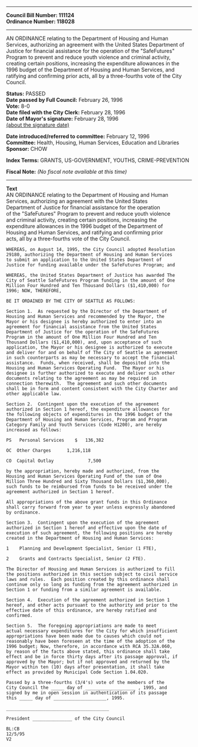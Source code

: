 * * * * *  
  
**Council Bill Number: [](#h0)[](#h2)111124**   
**Ordinance Number: 118028**  
  
* * * * *  
  
AN ORDINANCE relating to the Department of Housing and Human Services, authorizing an agreement with the United States Department of Justice for financial assistance for the operation of the "SafeFutures" Program to prevent and reduce youth violence and criminal activity, creating certain positions, increasing the expenditure allowances in the 1996 budget of the Department of Housing and Human Services, and ratifying and confirming prior acts, all by a three-fourths vote of the City Council.  
  
**Status:** PASSED   
**Date passed by Full Council:** February 26, 1996   
**Vote:** 8-0   
**Date filed with the City Clerk:** February 28, 1996   
**Date of Mayor's signature:** February 28, 1996   
[(about the signature date)](/~public/approvaldate.htm)   
  
  
**Date introduced/referred to committee:** February 12, 1996   
**Committee:** Health, Housing, Human Services, Education and Libraries   
**Sponsor:** CHOW   
  
**Index Terms:** GRANTS, US-GOVERNMENT, YOUTHS, CRIME-PREVENTION  
  
**Fiscal Note:** *(No fiscal note available at this time)*  
  
* * * * *  
  
**Text**  
    AN ORDINANCE relating to the Department of Housing and Human  
    Services, authorizing an agreement with the United States  
    Department of Justice for financial assistance for the operation  
    of the "SafeFutures" Program to prevent and reduce youth violence  
    and criminal activity, creating certain positions, increasing the  
    expenditure allowances in the 1996 budget of the Department of  
    Housing and Human Services, and ratifying and confirming prior  
    acts, all by a three-fourths vote of the City Council.  
  
    WHEREAS, on August 14, 1995, the City Council adopted Resolution  
    29180, authorizing the Department of Housing and Human Services  
    to submit an application to the United States Department of  
    Justice for funding available under the SafeFutures Program; and  
  
    WHEREAS, the United States Department of Justice has awarded The  
    City of Seattle SafeFutures Program funding in the amount of One  
    Million Four Hundred and Ten Thousand Dollars ($1,410,000) for  
    1996; NOW, THEREFORE,  
  
    BE IT ORDAINED BY THE CITY OF SEATTLE AS FOLLOWS:  
  
    Section 1.  As requested by the Director of the Department of  
    Housing and Human Services and recommended by the Mayor, the  
    Mayor or his designee is hereby authorized to enter into an  
    agreement for financial assistance from the United States  
    Department of Justice for the operation of the SafeFutures  
    Program in the amount of One Million Four Hundred and Ten  
    Thousand Dollars ($1,410,000), and, upon acceptance of such  
    application, the Mayor or his designee is authorized to execute  
    and deliver for and on behalf of The City of Seattle an agreement  
    in such counterparts as may be necessary to accept the financial  
    assistance.  Funds, when received, shall be deposited into the  
    Housing and Human Services Operating Fund.  The Mayor or his  
    designee is further authorized to execute and deliver such other  
    documents relating to the agreement as may be required in  
    connection therewith.  The agreement and such other documents  
    shall be in form and content consistent with the City Charter and  
    other applicable law.  
  
    Section 2.  Contingent upon the execution of the agreement  
    authorized in Section 1 hereof, the expenditure allowances for  
    the following objects of expenditures in the 1996 budget of the  
    Department of Housing and Human Services, Program and Program  
    Category Family and Youth Services (Code H1200), are hereby  
    increased as follows:  
  
    PS   Personal Services    $   136,382  
  
    OC  Other Charges      1,216,118  
  
    CO  Capital Outlay             7,500  
  
    by the appropriation, hereby made and authorized, from the  
    Housing and Human Services Operating Fund of the sum of One  
    Million Three Hundred and Sixty Thousand Dollars ($1,360,000),  
    such funds to be reimbursed from funds to be received under the  
    agreement authorized in Section 1 hereof.  
  
    All appropriations of the above grant funds in this Ordinance  
    shall carry forward from year to year unless expressly abandoned  
    by ordinance.  
  
    Section 3.  Contingent upon the execution of the agreement  
    authorized in Section 1 hereof and effective upon the date of  
    execution of such agreement, the following positions are hereby  
    created in the Department of Housing and Human Services:  
  
    1    Planning and Development Specialist, Senior (1 FTE),  
  
    2    Grants and Contracts Specialist, Senior (2 FTE).  
  
    The Director of Housing and Human Services is authorized to fill  
    the positions authorized in this section subject to civil service  
    laws and rules.  Each position created by this ordinance shall  
    continue only so long as funding from the agreement authorized in  
    Section 1 or funding from a similar agreement is available.  
  
    Section 4.  Execution of the agreement authorized in Section 1  
    hereof, and other acts pursuant to the authority and prior to the  
    effective date of this ordinance, are hereby ratified and  
    confirmed.  
  
    Section 5.  The foregoing appropriations are made to meet  
    actual necessary expenditures for the City for which insufficient  
    appropriations have been made due to causes which could not  
    reasonably have been foreseen at the time of the adoption of the  
    1996 budget; Now, therefore, in accordance with RCA 35.32A.060,  
    by reason of the facts above stated, this ordinance shall take  
    effect and be in force thirty days after its passage approval, if  
    approved by the Mayor; but if not approved and returned by the  
    Mayor within ten (10) days after presentation, it shall take  
    effect as provided by Municipal Code Section 1.04.020.  
  
    Passed by a three-fourths (3/4's) vote of the members of the  
    City Council the _____ day of ___________________ , 1995, and  
    signed by me in open session in authentication of its passage  
    this _____ day of ____________________, 1995.  
  
    _______________________________________  
  
    President _______________ of the City Council  
  
    BL:CB  
    12/5/95  
    V2  

